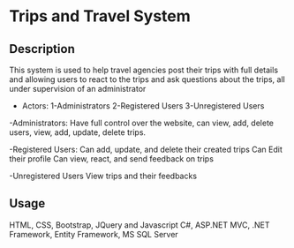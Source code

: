 # Trips and Travel System

## Description

This system is used to help travel agencies post their trips with full details and allowing users to react to the trips and ask questions about the trips,
all under supervision of an administrator 

- Actors:
1-Administrators
2-Registered Users
3-Unregistered Users

-Administrators:
Have full control over the website, can view, add, delete users, view, add, update, delete trips.

-Registered Users:
Can add, update, and delete their created trips 
Can Edit their profile
Can view, react, and send feedback on trips

-Unregistered Users
View trips and their feedbacks

## Usage
HTML, CSS, Bootstrap, JQuery and Javascript
C#, ASP.NET MVC, .NET Framework, Entity Framework, MS SQL Server 
